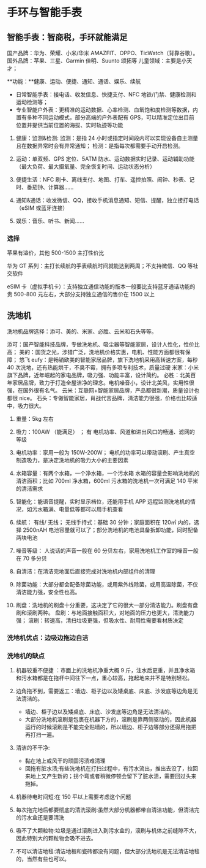 # 手环与智能手表

## 智能手表：智商税，手环就能满足

国产品牌：华为、荣耀、小米/华米 AMAZFIT、OPPO、TicWatch（背靠谷歌）。
国外品牌：苹果、三星、Garmin 佳明、Suunto 颂拓等
儿童领域：主要是小天才；

**功能：**健康、运动、便捷、通知、通话、娱乐、续航

- 日常智能手表：接电话、收发信息、快捷支付、NFC 地铁/门禁、健康检测和运动检测等；
- 专业智能户外表：更精准的运动数据、心率检测、血氧饱和度检测等数据，内置有多种不同运动模式，部分高端的户外表配有 GPS，可以精准定位出目前位置并提供当前位置的海拔、实时轨迹等功能

1. 健康：监测&检测:
   监测：是指 24 小时或指定时间段内可以实现设备自主测量且在数据异常时会有异常通知；
   检测：是指每次都需要手动开启检测。

2. 运动：单双频、GPS 定位、5ATM 防水、运动数据实时记录、运动辅助功能（最大负荷、最大摄氧量、完全恢复时间、运动状态分析）

3. 便捷生活：NFC 刷卡、离线支付、地图、打车、遥控拍照、闹钟、秒表、记时、番茄钟、计算器……

4. 通知&通话：收发微信、QQ，接收手机消息通知、短信、提醒，独立接打电话（eSIM 或蓝牙连接）

5. 娱乐：音乐、听书、新闻……

### 选择

苹果有溢价，其他 500-1500 主打性价比

华为 GT 系列：主打长续航的手表续航时间就能达到两周；不支持微信、QQ 等社交软件

eSIM 卡（虚拟手机卡）：支持独立通信功能的版本一般要比支持蓝牙通话功能的贵 500-800 元左右，大部分支持独立通信的售价在 1500 以上

## 洗地机

洗地机品牌选择：添可、美的、米家、必胜、云米和石头等等。

添可：国产智能科技品牌，专做洗地机、吸尘器等智能家居，设计人性化，性价比高；
美的：国货之光，涉猎广泛，洗地机价格实惠，电机、性能方面都很有保障；
悠飞 eufy：是畅销欧美的智能家居品牌，旗下洗地机采用高转速方案，每秒 40 次洗地，还有热能烘干，不臭不霉，拥有多项专利技术，质量过硬
米家：小米旗下品牌，近年崛起的家电品牌，吸力强、功能丰富，设计简约。
必胜：北美百年家居品牌，致力于打造全屋洁净的理念。电机噪音小，设计北美风，实用性很强，在国外很有名气。
云米：互联网+智能家居品牌，产品都很新潮，质量设计也都很 nice。
石头：专做智能家居，肖战代言品牌，清洁能力很强，价格也比较适中，吸力很大。

1. 重量：5kg 左右
2. 吸力：100AW （能满足） ；
   有 电机功率、风道和进出风口的畅通、滤网的等级
3. 电机功率：家用一般为 150W-200W；
   电机的功率可以带动滚刷、产生真空制造吸力，是决定洗地机的吸力大小的主要因素

4. 水箱容量：有两个水箱，一个净水箱，一个污水箱
   水箱的容量会影响洗地机的清洁面积；比如 700ml 净水箱，600ml 污水箱的洗地机一次可满足 140 平米的清洁需求
5. 智能化：能语音提醒，实时显示档位，还能用手机 APP 远程监测洗地机的情况，如污水箱满、电量低等都可以用手机查看
6. 续航： 有线/ 无线；
   无线手持式：基础 30 分钟；家庭面积在 120㎡ 内的，选择 2500nAH 电池容量就可以了；部分洗地机的电池具备拆卸功能，同时配备两块电池
7. 噪音等级：
   人说话的声音一般在 60 分贝左右，家用洗地机工作室的噪音一般在 70 多分贝
8. 自清洁：在清洁完地面后直接完成对洗地机内部组件的清理
9. 除菌功能：大部分都会配备除菌功能，或用紫外线除菌，或用高温除菌，不仅清洁能力强，安全性也高。
10. 刷盘：洗地机的刷盘十分重要，这决定了它的很大一部分清洁能力。刷盘有盘刷和滚刷两种。
    盘刷：与地面接触面积大，对地面的压力也更大，清洗能力强；
    滚刷：转速高，清扫垃圾更强，但吸水性、耐用性需要看材质决定

### 洗地机优点：边吸边拖边自洁

### 洗地机的缺点

1. 机器较重不便捷 ：市面上的洗地机净重大概 9 斤，注水后更重，并且净水箱和污水箱都是在拖杆中间往下一点，重心较高，拖起地来并不是特别轻松。
2. 边角拖不到，需要返工：墙边、柜子边以及矮桌底、床底、沙发底等边角是无法清洁的。

   - 墙边、柜子边以及矮桌底、床底、沙发底等边角是无法清洁的。
   - 大部分洗地机滚刷是包裹在机器下方的，滚刷是靠两侧驱动的，因此机器运行的时候滚刷是不能完全贴墙的，所以墙边、柜子边等部分还得用拖把再打扫一遍。

3. 清洁的不干净:
   - 黏在地上或风干的顽固污渍难清理
   - 回拖有脏水渍;有些洗地机在打扫过程中，有污水流出，推出去没了，拉回来地上又产生新的；拐个弯或者稍微停顿会留下了脏水渍，需要回过头来拖掉。
4. 机器待电时间短:在 150 平以上需要考虑这个问题
5. 每次拖完地后都要彻底的清洗滚刷:虽然大部分机器都带自清洁功能，但清洁完的污水盒还是要清洗
6. 吸不了大颗粒物:垃圾是通过滚刷进入到污水盒的，滚刷与机体之前缝隙不大，因此特别大的颗粒物会吸不进去。
7. 不可以清洁地毯:清洁地板和瓷砖都没有问题，但大部分洗地机是无法清洁地毯的，当然有些也可以。

